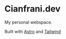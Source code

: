 # Cianfrani.dev

My personal webspace.

Built with [Astro](https://astro.build/) and [Tailwind](https://tailwindcss.com/)